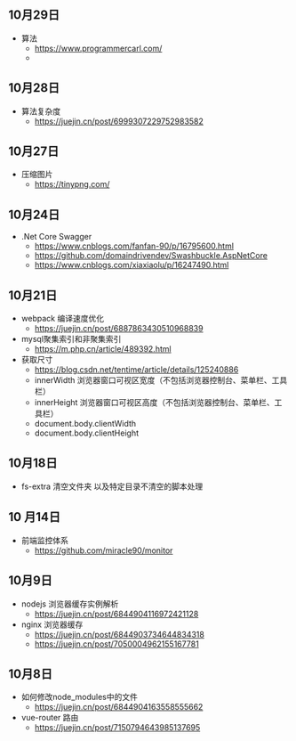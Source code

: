 ## 10月29日
- 算法
  - https://www.programmercarl.com/
  - 
## 10月28日
- 算法复杂度
  - https://juejin.cn/post/6999307229752983582
## 10月27日
- 压缩图片
  - https://tinypng.com/
## 10月24日
- .Net Core Swagger 
  - https://www.cnblogs.com/fanfan-90/p/16795600.html
  - https://github.com/domaindrivendev/Swashbuckle.AspNetCore
  - https://www.cnblogs.com/xiaxiaolu/p/16247490.html
## 10月21日
- webpack 编译速度优化
  - https://juejin.cn/post/6887863430510968839
- mysql聚集索引和非聚集索引
  - https://m.php.cn/article/489392.html
- 获取尺寸
  - https://blog.csdn.net/tentime/article/details/125240886
  - innerWidth 浏览器窗口可视区宽度（不包括浏览器控制台、菜单栏、工具栏） 
  - innerHeight 浏览器窗口可视区高度（不包括浏览器控制台、菜单栏、工具栏）
  - document.body.clientWidth
  - document.body.clientHeight
## 10月18日
- fs-extra 清空文件夹 以及特定目录不清空的脚本处理
## 10 月14日
- 前端监控体系
  - https://github.com/miracle90/monitor
## 10月9日
- nodejs 浏览器缓存实例解析
  - https://juejin.cn/post/6844904116972421128
- nginx 浏览器缓存
  - https://juejin.cn/post/6844903734644834318
  - https://juejin.cn/post/7050004962155167781
## 10月8日
- 如何修改node_modules中的文件
  - https://juejin.cn/post/6844904163558555662
- vue-router 路由
  - https://juejin.cn/post/7150794643985137695